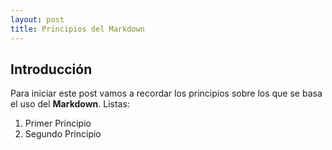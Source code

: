 ```yaml
---
layout: post
title: Principios del Markdown
---
```


## Introducción

Para iniciar este post vamos a recordar los principios sobre los que se basa el uso del **Markdown**.
Listas:
1. Primer Principio
2. Segundo Principio

